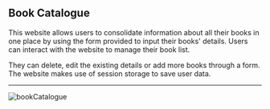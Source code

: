 Book Catalogue
----
This website allows users to consolidate information about all their books in one place by using the form provided to input their books' details. Users can interact with the website to manage their book list.

They can delete, edit the existing details or add more books through a form. The website makes use of session storage to save user data.

----
![bookCatalogue](https://user-images.githubusercontent.com/124882721/229771244-418a7998-4c33-4c21-961b-03ffcaa826b4.jpg)
